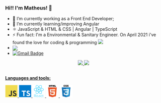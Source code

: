 ### Hi!! I'm Matheus! 👋

- 🔭 I’m currently working as a Front End Developer;
- 🌱 I’m currently learning/improving Angular
- ⚛️ JavaScript & HTML & CSS | Angular | TypeScript
- ⚡ Fun fact: I'm a Environmental & Sanitary Engineer. On April 2021 i've found the love for coding & programming <img src="https://media.giphy.com/media/WUlplcMpOCEmTGBtBW/giphy.gif" width="30">
- <a href="https://www.linkedin.com/in/matheus-betti-626601129/" target="_blank"><img src="https://img.shields.io/badge/-LinkedIn-%230077B5?style=for-the-badge&logo=linkedin&logoColor=white" target="_blank" height="25em" align="center"></a>
- [![Gmail Badge](https://img.shields.io/badge/-matheusbbetti@gmail.com-c14438?style=flat-square&logo=Gmail&logoColor=white&link=mailto:matheusbbetti@gmail.com)](mailto:matheubbetti@gmail.com)

<div align="center">
  <a href="https://github.com/MatheusBetti">
  <img height="180em" left src="https://github-readme-stats.vercel.app/api?username=MatheusBetti&show_icons=true&theme=dark&include_all_commits=true&count_private=true"/>
  <img height="180em" right src="https://github-readme-stats.vercel.app/api/top-langs/?username=MatheusBetti&layout=compact&langs_count=7&theme=dark"/>
</div>
  
  ##
  
**Languages and tools:**

<img src="https://raw.githubusercontent.com/devicons/devicon/master/icons/javascript/javascript-original.svg" alt="javascript" width="40" height="40"/>
<img src="https://raw.githubusercontent.com/devicons/devicon/master/icons/typescript/typescript-original.svg" alt="typescript" width="40" height="40"/>
<img src="https://raw.githubusercontent.com/devicons/devicon/master/icons/react/react-original-wordmark.svg" alt="react" width="40" height="40"/>
<img src="https://raw.githubusercontent.com/devicons/devicon/master/icons/html5/html5-original-wordmark.svg" alt="html5" width="40" height="40"/>
<img src="https://raw.githubusercontent.com/devicons/devicon/master/icons/css3/css3-original-wordmark.svg" alt="css3" width="40" height="40"/>
